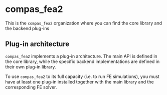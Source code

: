 # compas_fea2

This is the `compas_fea2` organization where you can find the core library and the backend plug-ins

## Plug-in architecture

`compas_fea2` implements a plug-in architecture. The main API is defined in the
core library, while the specific backend implementations are defined in their 
own plug-in library.

To use `compas_fea2` to its full capacity (i.e. to run FE simulations), you must
have at least one plug-in installed together with the main library and the
corresponding FE solver.
